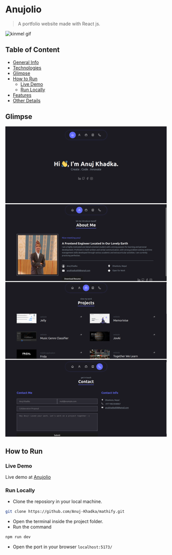 # Anujolio
> A portfolio website made with React js.

![kinmel gif](documentations/vids/anujolio-gif.gif)


## Table of Content 
- [General Info](#general-info)
- [Technologies](#technologies)
- [Glimpse](#glimpse)
- [How to Run](#how-to-run)
    - [Live Demo](#live-demo)
    - [Run Locally](#run-locally)
- [Features](#features)
- [Other Details](#other-details)


## Glimpse
<p>
    <img src="documentations/images/home.png" alt="home" />
    <img src="documentations/images/about.png" alt="about" />
    <img src="documentations/images/projects.png" alt="projects" />
    <img src="documentations/images/contact.png" alt="contact" />
</p>

## How to Run
### Live Demo
Live demo at <a href="https://anujolio.netlify.app/" target="_blank">Anujolio</a>

### Run Locally
- Clone the reposiory in your local machine.
```bash
git clone https://github.com/Anuj-Khadka/mathify.git
```
- Open the terminal inside the project folder.
- Run the command
```bash
npm run dev
```
- Open the port in your browser `localhost:5173/` <br/>

